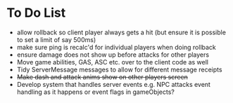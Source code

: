 # To Do List
- allow rollback so client player always gets a hit (but ensure it is possible to set a limit of say 500ms)
- make sure ping is recalc'd for individual players when doing rollback
- ensure damage does not show up before attacks for other players
- Move game abilities, GAS, ASC etc. over to the client code as well
- Tidy ServerMessage messages to allow for different message receipts
- ~~Make dash and attack anims show on other players screen~~
- Develop system that handles server events e.g. NPC attacks
    event handling as it happens or event flags in gameObjects?